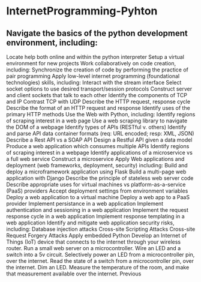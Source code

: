 # InternetProgramming-Pyhton
## Navigate the basics of the python development environment, including:
Locate help both online and within the python interpreter
Setup a virtual environment for new projects
Work collaboratively on code creation, including:
Synchronize the creation of code by performing the practice of pair programming
Apply low-level internet programming (foundational technologies) skills, including:
Interact with the stream interface
Select socket options to use desired transport/session protocols
Construct server and client sockets that talk to each other
Identify the components of TCP and IP
Contrast TCP with UDP
Describe the HTTP request, response cycle
Describe the format of an HTTP request and response
Identify uses of the primary HTTP methods
Use the Web with Python, including:
Identify regions of scraping interest in a web page
Use a web scraping library to navigate the DOM of a webpage
Identify types of APIs (RESTful v. others)
Identify and parse API data container formats (req: URL encoded; resp: XML, JSON)
Describe a Rest API vs a SOAP API
Design a Restful API given a data model
Produce a web application which consumes multiple APIs
Identify regions of scraping interest in a webpage
Identify applications of a microservice vs a full web service
Construct a microservice
Apply Web applications and deployment (web frameworks, deployment, security) including:
Build and deploy a microframework application using Flask
Build a multi-page web application with Django
Describe the principle of stateless web server code
Describe appropriate uses for virtual machines vs platform-as-a-service (PaaS) providers
Accept deployment settings from environment variables
Deploy a web application to a virtual machine
Deploy a web app to a PaaS provider
Implement persistance in a web application
Implement authentication and sessioning in a web application
Implement the request response cycle in a web application
Implement response templating in a web application
Identify and mitigate web application security risks, including:
Database injection attacks
Cross-site Scripting Attacks
Cross-site Request Forgery Attacks
Apply embedded Python
Develop an Internet of Things (IoT) device that connects to the internet through your wireless router.
Run a small web server on a microcontroller.
Wire an LED and a switch into a 5v circuit.
Selectively power an LED from a microcontroller pin, over the internet.
Read the state of a switch from a microcontroller pin, over the internet.
Dim an LED.
Measure the temperature of the room, and make that measurement available over the internet.
 Previous
